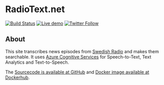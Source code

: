 # RadioText.net

[![Build Status](https://dev.azure.com/orneholm/RadioText.net/_apis/build/status/RadioText.net?branchName=master)](https://dev.azure.com/orneholm/RadioText.net/_build/latest?definitionId=10&branchName=master)
[![Live demo](https://img.shields.io/static/v1?label=Demo&message=Try%20out%20the%20live%20demo&color=#17547a)](https://RadioText.net/)
[![Twitter Follow](https://img.shields.io/badge/Twitter-@PeterOrneholm-blue.svg?logo=twitter)](https://twitter.com/PeterOrneholm)

## About

This site transcribes news episodes from [Swedish Radio](https://sverigesradio.se/) and makes them searchable. It uses [Azure Cognitive Services](https://www.microsoft.com/cognitive-services) for Speech-to-Text, Text Analytics and Text-to-Speech.

The [Sourcecode is available at GitHub](https://github.com/PeterOrneholm/RadioText.net) and [Docker image available at Dockerhub](https://hub.docker.com/r/peterorneholm/orneholmradiotextweb).
